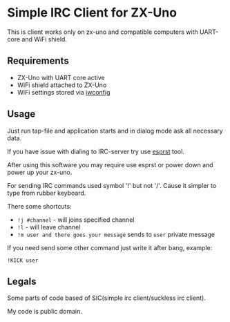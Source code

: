 # Simple IRC Client for ZX-Uno

This is client works only on zx-uno and compatible computers with UART-core and WiFi shield.

## Requirements

 * ZX-Uno with UART core active
 * WiFi shield attached to ZX-Uno
 * WiFi settings stored via [iwconfig](https://github.com/nihirash/iwconfig)

## Usage

Just run tap-file and application starts and in dialog mode ask all necessary data.

If you have issue with dialing to IRC-server try use [esprst](http://www.zxuno.com/forum/viewtopic.php?f=39&t=2898#p26066) tool.

After using this software you may require use esprst or power down and power up your zx-uno.

For sending IRC commands used symbol '!' but not '/'. Cause it simpler to type from rubber keyboard.

There some shortcuts:

 * `!j #channel` - will joins specified channel
 * `!l` - will leave channel
 * `!m user and there goes your message` sends to `user` private message

 If you need send some other command just write it after bang, example: 
 
 ```
 !KICK user
 ```

 ## Legals

Some parts of code based of SIC(simple irc client/suckless irc client).

My code is public domain. 
